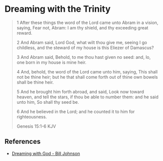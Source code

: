 # Dreaming with the Trinity

> 1 After these things the word of the Lord came unto Abram in a vision, saying, Fear not, Abram: I am thy shield, and thy exceeding great reward.
>
>2 And Abram said, Lord God, what wilt thou give me, seeing I go childless, and the steward of my house is this Eliezer of Damascus?
>
> 3 And Abram said, Behold, to me thou hast given no seed: and, lo, one born in my house is mine heir.
>
> 4 And, behold, the word of the Lord came unto him, saying, This shall not be thine heir; but he that shall come forth out of thine own bowels shall be thine heir.
>
> 5 And he brought him forth abroad, and said, Look now toward heaven, and tell the stars, if thou be able to number them: and he said unto him, So shall thy seed be.
>
> 6 And he believed in the Lord; and he counted it to him for righteousness.
>
> Genesis 15:1-6 KJV

## References
* [Dreaming with God - Bill Johnson](https://books.google.de/books/about/Dreaming_with_God.html?id=BhkntN4T-sQC&redir_esc=y)
